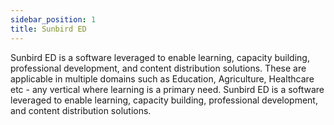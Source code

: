```yaml
---
sidebar_position: 1
title: Sunbird ED
---
```


Sunbird ED is a software leveraged to enable learning, capacity building, professional development, and content distribution solutions. These are applicable in multiple domains such as Education, Agriculture, Healthcare etc - any vertical where learning is a primary need. Sunbird ED is a software leveraged to enable learning, capacity building, professional development, and content distribution solutions. 
